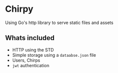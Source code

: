 # Chirpy

Using Go's http library to serve static files and assets

## Whats included
- HTTP using the STD
- Simple storage using a `dataabse.json` file
- Users, Chirps
- `jwt` authentication
